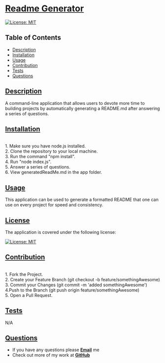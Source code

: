 # [Readme Generator](https://github.com/wwstrothe/readme-test)

  [![License: MIT](https://img.shields.io/badge/License-MIT-yellow.svg)](https://opensource.org/licenses/MIT)

  ## Table of Contents
  
  * [Description](#description)
  * [Installation](#installation)
  * [Usage](#usage)
  * [Contribution](#contribution)
  * [Tests](#tests)
  * [Questions](#questions)
  
  
  ## [Description](#table-of-contents)

  A command-line application that allows users to devote more time to building projects by automatically generating a README.md after answering a series of questions.
  
  
  ## [Installation](#table-of-contents)
  
  <br>1. Make sure you have node.js installed. <br> 2. Clone the repository to your local machine. <br> 3. Run the command "npm install". <br> 4. Run "node index.js". <br> 5. Answer a series of questions. <br> 6. View generatedReadMe.md in the app folder.
  
  ## [Usage](#table-of-contents)
  
  This application can be used to generate a formatted README that one can use on every project for speed and consistency.
  
  ## [License](#table-of-contents)

  The application is covered under the following license:

  [![License: MIT](https://img.shields.io/badge/License-MIT-yellow.svg)](https://opensource.org/licenses/MIT)
  
  ## [Contribution](#table-of-contents)

  <br>1.  Fork the Project. <br> 2. Create your Feature Branch (git checkout -b feature/somethingAwesome) <br> 3. Commit your Changes (git commit -m 'added somethingAwesome') <br> 4.Push to the Branch (git push origin feature/somethingAwesome) <br> 5. Open a Pull Request.
  
  ## [Tests](#table-of-contents)
  
  N/A
  
  ## [Questions](#table-of-contents)
  
  * If you have any questions please [**Email**](mailto:williamstrothe@gmail.com) me
  * Check out more of my work at [**GitHub**](https://www.github.com/wwstrothe)
  
  
